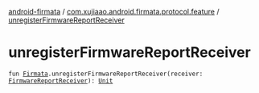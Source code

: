 [android-firmata](../index.md) / [com.xujiaao.android.firmata.protocol.feature](index.md) / [unregisterFirmwareReportReceiver](./unregister-firmware-report-receiver.md)

# unregisterFirmwareReportReceiver

`fun `[`Firmata`](../com.xujiaao.android.firmata.protocol/-firmata/index.md)`.unregisterFirmwareReportReceiver(receiver: `[`FirmwareReportReceiver`](-firmware-report-receiver.md)`): `[`Unit`](https://kotlinlang.org/api/latest/jvm/stdlib/kotlin/-unit/index.html)